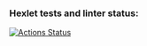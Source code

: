 ### Hexlet tests and linter status:
[![Actions Status](https://github.com/IliaInno/java-project-61/actions/workflows/hexlet-check.yml/badge.svg)](https://github.com/IliaInno/java-project-61/actions)